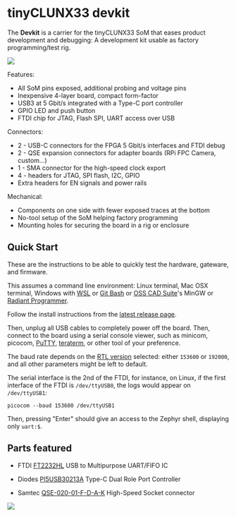# tinyCLUNX33 devkit

The **Devkit** is a carrier for the tinyCLUNX33 SoM that eases product
development and debugging:
A development kit usable as factory programming/test rig.

![](tinyclunx33_usb_to_mipi_devkit.png)

Features:
- All SoM pins exposed, additional probing and voltage pins
- Inexpensive 4-layer board, compact form-factor
- USB3 at 5 Gbit/s integrated with a Type-C port controller
- GPIO LED and push button
- FTDI chip for JTAG, Flash SPI, UART access over USB

Connectors:
- 2 - USB-C connectors for the FPGA 5 Gbit/s interfaces and FTDI debug
- 2 - QSE expansion connectors for adapter boards (RPi FPC Camera, custom...)
- 1 - SMA connector for the high-speed clock export
- 4 - headers for JTAG, SPI flash, I2C, GPIO
- Extra headers for EN signals and power rails

Mechanical:
- Components on one side with fewer exposed traces at the bottom
- No-tool setup of the SoM helping factory programming
- Mounting holes for securing the board in a rig or enclosure


## Quick Start

These are the instructions to be able to quickly test the
hardware, gateware, and firmware.

This assumes a command line environment:
Linux terminal, Mac OSX terminal, Windows with
[WSL](https://learn.microsoft.com/en-us/windows/wsl/install) or
[Git Bash](https://git-scm.com/download/win) or
[OSS CAD Suite](https://github.com/YosysHQ/oss-cad-suite-build)'s MinGW or
[Radiant Programmer](https://tinyclunx33.tinyvision.ai/md_som_flash.html#autotoc_md25).

Follow the install instructions from the
[latest release page](https://github.com/tinyvision-ai-inc/tinyclunx33_zephyr_example/releases/latest).

Then, unplug all USB cables to completely power off the board.
Then, connect to the board using a serial console viewer, such as minicom, picocom,
[PuTTY](https://www.chiark.greenend.org.uk/~sgtatham/putty/latest.html),
[teraterm](https://sourceforge.net/projects/tera-term/),
or other tool of your preference.

The baud rate depends on the [RTL version]() selected: either `153600` or `192000`, and all other parameters might be left to default.

The serial interface is the 2nd of the FTDI, for instance, on Linux, if the first interface of the FTDI is `/dev/ttyUSB0`, the logs would appear on `/dev/ttyUSB1`:

```
picocom --baud 153600 /dev/ttyUSB1
```

Then, pressing "Enter" should give an access to the Zephyr shell, displaying only `uart:$`.


## Parts featured

- FTDI
  [FT2232HL](https://ftdichip.com/wp-content/uploads/2020/07/DS_FT2232H.pdf)
  USB to Multipurpose UART/FIFO IC

- Diodes
  [PI5USB30213A](https://www.diodes.com/assets/Databriefs/PI5USB30213A-Product-Brief.pdf)
  Type-C Dual Role Port Controller

- Samtec
  [QSE-020-01-F-D-A-K](https://suddendocs.samtec.com/productspecs/qse-qte.pdf)
  High-Speed Socket connector
  
![](images/carrier_devkit_schematic.png)
